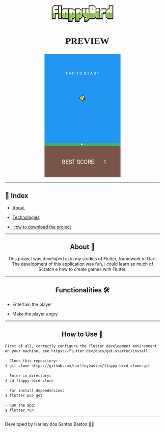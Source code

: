 <p align="center">
      <img src="lib/images/logo.png" width="200" alt="Logo PayFlow"/>
</p>

<h2 align="center" style="font-family: Bahnschrift Condensed; font-size:30px;">👀 PREVIEW</h2>

   <p align="center">
      <img alt="PayFlow" title="PayFlow" src="lib/images/flappyGif.gif" height="400" />
   </p>

---

## 📕 Index

- [About](#-about)

- [Technologies](#-technologies)

- [How to download the project](#-how-to-download-the-project)

---

<h2 align="center">About 📖</h2>

<p align="center">
    This project was developed at in my studies of Flutter, framework of Dart.<br>
    The development of this application was fun, i could learn so much of Scratch e how to create games with Flutter.<br>
</p>

---

<h2 align="center">Functionalities 🛠️</h2>

   <p>
   
- Entertain the player
- Make the player angry

   </p>

---

<h2 align="center">How to Use 🤔</h2>

```
First of all, correctly configure the Flutter development environment on your machine, see https://flutter.dev/docs/get-started/install

- Clone this repository:
$ git clone https://github.com/harlleybastos/flappy-bird-clone.git

- Enter in directory:
$ cd flappy-bird-clone

- For install dependencies:
$ flutter pub get

- Run the app:
$ flutter run
```

---

Developed by Harlley dos Santos Bastos 🚀🖤
